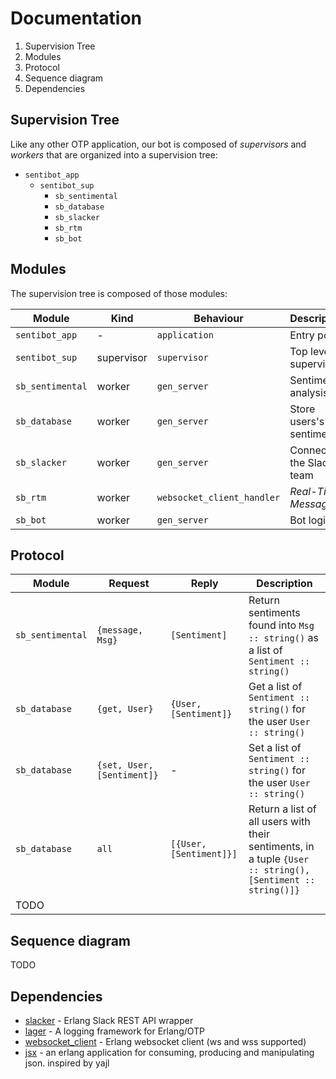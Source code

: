 # Documentation
1. Supervision Tree
2. Modules
3. Protocol
4. Sequence diagram
5. Dependencies

## Supervision Tree
Like any other OTP application, our bot is composed of _supervisors_ and _workers_ that are organized into a supervision tree:

- `sentibot_app`
  - `sentibot_sup`
    - `sb_sentimental`
    - `sb_database`
    - `sb_slacker`
    - `sb_rtm`
    - `sb_bot`

## Modules
The supervision tree is composed of those modules:

| Module | Kind | Behaviour | Description |
| ------ | ---- | ------------- | ----------- |
| `sentibot_app` | - | `application` | Entry point |
| `sentibot_sup` | supervisor | `supervisor` | Top level supervisor |
| `sb_sentimental` | worker | `gen_server` | Sentimental analysis |
| `sb_database` | worker | `gen_server` | Store users's sentiments |
| `sb_slacker` | worker | `gen_server` | Connect to the Slack team |
| `sb_rtm` | worker | `websocket_client_handler` | _Real-Time Messaging_ |
| `sb_bot` | worker | `gen_server` | Bot logics |

## Protocol

| Module | Request | Reply | Description |
| ------ | ------- | ----- | ----------- |
| `sb_sentimental` | `{message, Msg}` | `[Sentiment]` | Return sentiments found into `Msg :: string()` as a list of `Sentiment :: string()` |
| `sb_database` | `{get, User}` | `{User, [Sentiment]}` | Get a list of `Sentiment :: string()` for the user `User :: string()` |
| `sb_database` | `{set, User, [Sentiment]}` | - | Set a list of `Sentiment :: string()` for the user `User :: string()` |
| `sb_database` | `all` | `[{User, [Sentiment]}]` | Return a list of all users with their sentiments, in a tuple `{User :: string(), [Sentiment :: string()]}` |
| TODO |  |  |  |

## Sequence diagram
TODO

## Dependencies
- [slacker](https://github.com/julienXX/slacker) - Erlang Slack REST API wrapper
- [lager](https://github.com/erlang-lager/lager) - A logging framework for Erlang/OTP
- [websocket_client](https://github.com/jeremyong/websocket_client) - Erlang websocket client (ws and wss supported)
- [jsx](https://github.com/talentdeficit/jsx) - an erlang application for consuming, producing and manipulating json. inspired by yajl
